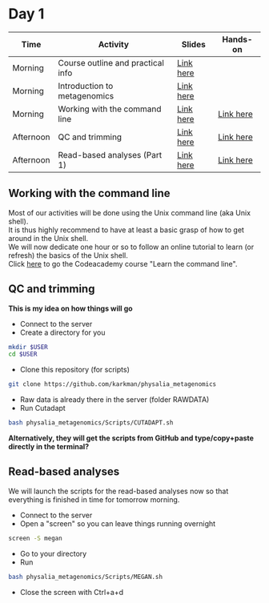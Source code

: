 # Day 1

| Time      | Activity                          | Slides                                         | Hands-on                                    |
|-----------|-----------------------------------|------------------------------------------------|---------------------------------------------|
| Morning   | Course outline and practical info | [Link here](course-outline.pptx)               |                                             |
| Morning   | Introduction to metagenomics      | [Link here](introduction-to-metagenomics.pdf)  |                                             |
| Morning   | Working with the command line     | [Link here](working-with-the-command-line.pdf) | [Link here](#working-with-the-command-line) |
| Afternoon | QC and trimming                   | [Link here](QC-and-trimming.pdf)               | [Link here](#qc-and-trimming)               |
| Afternoon | Read-based analyses (Part 1)      | [Link here](read-based-analyses-1.pdf)         | [Link here](#read-based-analyses)           |

## Working with the command line

Most of our activities will be done using the Unix command line (aka Unix shell).  
It is thus highly recommend to have at least a basic grasp of how to get around in the Unix shell.  
We will now dedicate one hour or so to follow an online tutorial to learn (or refresh) the basics of the Unix shell.  
Click [here](https://www.codecademy.com/learn/learn-the-command-line) to go the Codeacademy course "Learn the command line".

## QC and trimming

**This is my idea on how things will go**

- Connect to the server
- Create a directory for you

```bash
mkdir $USER
cd $USER
```
- Clone this repository (for scripts)

```bash
git clone https://github.com/karkman/physalia_metagenomics
```

- Raw data is already there in the server (folder RAWDATA)
- Run Cutadapt

```bash
bash physalia_metagenomics/Scripts/CUTADAPT.sh
```

**Alternatively, they will get the scripts from GitHub and type/copy+paste directly in the terminal?**


## Read-based analyses

We will launch the scripts for the read-based analyses now so that everything is finished in time for tomorrow morning.  

- Connect to the server
- Open a "screen" so you can leave things running overnight

```bash
screen -S megan
```
- Go to your directory
- Run

```bash
bash physalia_metagenomics/Scripts/MEGAN.sh
```

- Close the screen with Ctrl+a+d
